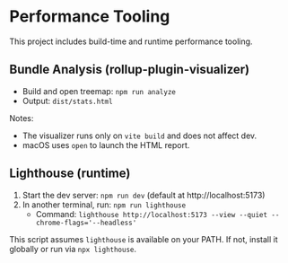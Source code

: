# Performance Tooling

This project includes build-time and runtime performance tooling.

## Bundle Analysis (rollup-plugin-visualizer)

- Build and open treemap: `npm run analyze`
- Output: `dist/stats.html`

Notes:
- The visualizer runs only on `vite build` and does not affect dev.
- macOS uses `open` to launch the HTML report.

## Lighthouse (runtime)

1. Start the dev server: `npm run dev` (default at http://localhost:5173)
2. In another terminal, run: `npm run lighthouse`
   - Command: `lighthouse http://localhost:5173 --view --quiet --chrome-flags='--headless'`

This script assumes `lighthouse` is available on your PATH. If not, install it globally or run via `npx lighthouse`.

